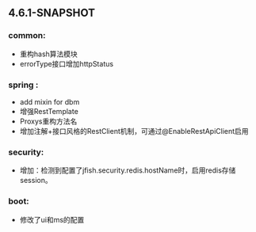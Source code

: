 


## 4.6.1-SNAPSHOT
### common:
- 重构hash算法模块
- errorType接口增加httpStatus

### spring :    
- add mixin for dbm   
- 增强RestTemplate
- Proxys重构方法名
- 增加注解+接口风格的RestClient机制，可通过@EnableRestApiClient启用

### security:   
- 增加：检测到配置了jfish.security.redis.hostName时，启用redis存储session。

### boot:
- 修改了ui和ms的配置


